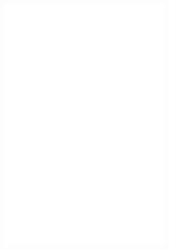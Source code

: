 <!--
### Hi there 👋 I’m SaicharanKandukuri - aka Zman-1x1

- 🎧 Music addict
- 🔭 I’m currently working on AI,Linux,Termux
- 🌱 I’m currently learning everything.
- 😄 Pronouns: He/Him
- 📫 How to reach me: hello.1x1.sai@gmail.com
<!--
<hr>

<p align='center'>
<img src='https://github-readme-streak-stats.herokuapp.com?user=SaicharanKandukuri&hide_border=true'>
</p>

<hr>

<p align='center'>
<img src='https://github-readme-statsv2-ten.vercel.app/api?username=SaicharanKandukuri'>
</p>

<hr>


<p align='center'>
<img src='https://github-readme-statsv2-ten.vercel.app/api/top-langs/?username=SaicharanKandukuri&layout=compact'>
</p>

<hr>

<p align='center'>
<img src='https://github-readme-stats1.saicharankandukuri.vercel.app/api/wakatime?username=zman_1x1&layout=compact'>
</p>
-->
![IMG](github-metrics.svg)
